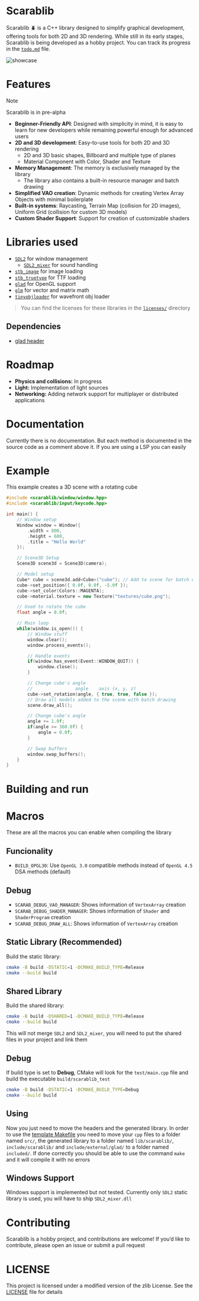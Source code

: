 # Scarablib
Scarablib 🪲 is a C++ library designed to simplify graphical development, offering tools for both 2D and 3D rendering. While still in its early stages, Scarablib is being developed as a hobby project. You can track its progress in the [`todo.md`](docs/todo.md) file.

![showcase](medias/showcase.gif)

# Features
> [!NOTE]
> Scarablib is in pre-alpha

- **Beginner-Friendly API**: Designed with simplicity in mind, it is easy to learn for new developers while remaining powerful enough for advanced users
- **2D and 3D development**: Easy-to-use tools for both 2D and 3D rendering
	+ 2D and 3D basic shapes, Billboard and multiple type of planes
	+ Material Component with Color, Shader and Texture
- **Memory Management**: The memory is exclusively managed by the library
	+ The library also contains a built-in resource manager and batch drawing
- **Simplified VAO creation**: Dynamic methods for creating Vertex Array Objects with minimal boilerplate
- **Built-in systems**: Raycasting, Terrain Map (collision for 2D images), Uniform Grid (collision for custom 3D models)
- **Custom Shader Support**: Support for creation of customizable shaders

# Libraries used
- [`SDL2`](https://www.libsdl.org/) for window management
	+ [`SDL2_mixer`](https://www.libsdl.org/projects/mixer/) for sound handling
- [`stb_image`](https://github.com/nothings/stb) for image loading
- [`stb_truetype`](https://github.com/nothings/stb) for TTF loading
- [`glad`](https://github.com/Dav1dde/glad) for OpenGL support
- [`glm`](https://github.com/g-truc/glm) for vector and matrix math
- [`tinyobjloader`](https://github.com/tinyobjloader/tinyobjloader) for wavefront obj loader

>You can find the licenses for these libraries in the [`licenses/`](licenses/) directory

## Dependencies
- [glad header](include/external/glad/gl.h)

# Roadmap
- **Physics and collisions:** In progress
- **Light:** Implementation of light sources
- **Networking:** Adding network support for multiplayer or distributed applications

# Documentation
Currently there is no documentation. But each method is documented in the source code as a comment above it. If you are using a LSP you can easily 

# Example
This example creates a 3D scene with a rotating cube
```cpp
#include <scarablib/window/window.hpp>
#include <scarablib/input/keycode.hpp>

int main() {
	// Window setup
	Window window = Window({
		.width = 800,
		.height = 600,
		.title = "Hello World"
	});

	// Scene3D Setup
	Scene3D scene3d = Scene3D(camera);

	// Model setup
	Cube* cube = scene3d.add<Cube>("cube"); // Add to scene for batch drawing
	cube->set_position({ 0.0f, 0.0f, -5.0f });
	cube->set_color(Colors::MAGENTA);
	cube->material.texture = new Texture("textures/cube.png");

	// Used to rotate the cube
	float angle = 0.0f;

	// Main loop
	while(window.is_open()) {
		// Window stuff
		window.clear();
		window.process_events();

		// Handle events
		if(window.has_event(Event::WINDOW_QUIT)) {
			window.close();
		}

		// Change cube's angle
		//                angle    axis (x, y, z)
		cube->set_rotation(angle, { true, true, false });
		// Draw all models added to the scene with batch drawing
		scene.draw_all();

		// Change cube's angle
		angle += 1.0f;
		if(angle >= 360.0f) {
			angle = 0.0f;
		}

		// Swap buffers
		window.swap_buffers();
	}
}
```


# Building and run
# Macros
These are all the macros you can enable when compiling the library

## Funcionality
- `BUILD_OPGL30`: Use `OpenGL 3.0` compatible methods instead of `OpenGL 4.5` DSA methods (default)

## Debug
- `SCARAB_DEBUG_VAO_MANAGER`: Shows information of `VertexArray` creation
- `SCARAB_DEBUG_SHADER_MANAGER`: Shows information of `Shader` and `ShaderProgram` creation 
- `SCARAB_DEBUG_DRAW_ALL`: Shows information of `VertexArray` creation

## Static Library (Recommended)
Build the static library:
```sh
cmake -B build -DSTATIC=1 -DCMAKE_BUILD_TYPE=Release
cmake --build build
```

## Shared Library
Build the shared library:
```sh
cmake -B build -DSHARED=1 -DCMAKE_BUILD_TYPE=Release
cmake --build build
```

This will not merge `SDL2` and `SDL2_mixer`, you will need to put the shared files in your project and link them

## Debug
If build type is set to **Debug**, CMake will look for the `test/main.cpp` file and build the executable `build/scarablib_test`
```sh
cmake -B build -DSTATIC=1 -DCMAKE_BUILD_TYPE=Debug
cmake --build build
```

## Using
Now you just need to move the headers and the generated library. In order to use the [template Makefile](docs/Makefile) you need to move your `cpp` files to a folder named `src/`, the generated library to a folder named `lib/scarablib/`, `include/scarablib/` and `include/external/glad/` to a folder named `included/`. If done correctly you should be able to use the command `make` and it will compile it with no errors

## Windows Support
Windows support is implemented but not tested. Currently only `SDL2` static library is used, you will have to ship `SDL2_mixer.dll`

# Contributing
Scarablib is a hobby project, and contributions are welcome! If you’d like to contribute, please open an issue or submit a pull request

# LICENSE
This project is licensed under a modified version of the zlib License. See the [LICENSE](LICENSE) file for details

